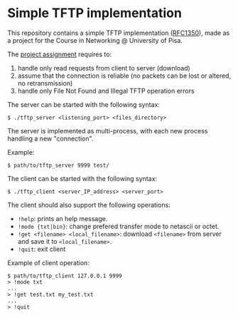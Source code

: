 # Simple TFTP implementation

This repository contains a simple TFTP implementation
([RFC1350](https://tools.ietf.org/html/rfc1350)), made as a project for the
Course in Networking @ University of Pisa.

The [project assignment](http://www2.ing.unipi.it/c.vallati/files/reti_2018/Progetto2018.pdf) requires to:
 1. handle only read requests from client to server (download)
 2. assume that the connection is reliable (no packets can be lost or altered,
 no retransmission)
 3. handle only File Not Found and Illegal TFTP operation errors

The server can be started with the following syntax:
```
$ ./tftp_server <listening_port> <files_directory>
```

The server is implemented as multi-process, with each new process handling a new
"connection".

Example:
```
$ path/to/tftp_server 9999 test/
```

The client can be started with the following syntax:
```
$ ./tftp_client <server_IP_address> <server_port>
```

The client should also support the following operations:
 - `!help`: prints an help message.
 - `!mode {txt|bin}`: change prefered transfer mode to netascii or octet.
 - `!get <filename> <local_filename>`: download `<filename>` from server and 
 save it to `<local_filename>`.
 - `!quit`: exit client

Example of client operation:
```
$ path/to/tftp_client 127.0.0.1 9999
> !mode txt
...
> !get test.txt my_test.txt
...
> !quit
```
